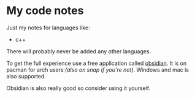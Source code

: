 # My code notes
Just my notes for languages like:
* c++

There will probably never be added any other languages.

To get the full experience use a free application called [obsidian](https://obsidian.md/). It is on pacman for arch users *(also on snap if you're not)*. Windows and mac is also supported.

Obsidian is also really good so consider using it yourself.